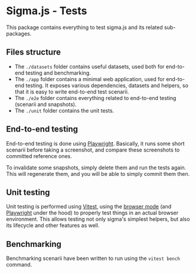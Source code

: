 # Sigma.js - Tests

This package contains everything to test sigma.js and its related sub-packages.

## Files structure

- The `./datasets` folder contains useful datasets, used both for end-to-end testing and benchmarking.
- The `./app` folder contains a minimal web application, used for end-to-end testing. It exposes various dependencies, datasets and helpers, so that it is easy to write end-to-end test scenarii.
- The `./e2e` folder contains everything related to end-to-end testing (scenarii and snapshots).
- The `./unit` folder contains the unit tests.

## End-to-end testing

End-to-end testing is done using [Playwright](https://playwright.dev/). Basically, it runs some short scenarii before taking a screenshot, and compare these screenshots to committed reference ones.

To invalidate some snapshots, simply delete them and run the tests again. This will regenerate them, and you will be able to simply commit them then.

## Unit testing

Unit testing is performed using [Vitest](https://vitest.dev/), using the [browser mode](https://vitest.dev/guide/browser.html) (and [Playwright](https://playwright.dev/) under the hood) to properly test things in an actual browser environment. This allows testing not only sigma's simplest helpers, but also its lifecycle and other features as well.

## Benchmarking

Benchmarking scenarii have been written to run using the `vitest bench` command.